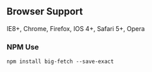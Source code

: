 ## Browser Support

IE8+, Chrome, Firefox, IOS 4+, Safari 5+, Opera

### NPM Use

```
npm install big-fetch --save-exact
```
